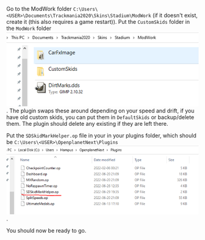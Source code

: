 Go to the ModWork folder `C:\Users\<USER>\Documents\Trackmania2020\Skins\Stadium\ModWork` (if it doesn't exist, create it (this also requires a game restart)).
Put the `CustomSkids` folder in the `ModWork` folder ![ModWorkFolder](./Images/ModWorkFolder.PNG).
The plugin swaps these around depending on your speed and drift, if you have old custom skids, you can put them in `DefaultSkids` or backup/delete them. The plugin should delete any existing if they are left there.

Put the `SDSkidMarkHelper.op` file in your in your plugins folder, which should be `C:\Users\<USER>\OpenplanetNext\Plugins` ![PluginLocation](./Images/PluginLocation.PNG).

You should now be ready to go.